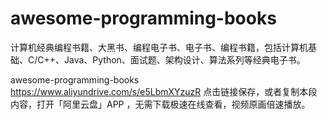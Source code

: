 # awesome-programming-books
计算机经典编程书籍、大黑书、编程电子书、电子书、编程书籍，包括计算机基础、C/C++、Java、Python、面试题、架构设计、算法系列等经典电子书。


awesome-programming-books
https://www.aliyundrive.com/s/e5LbmXYzuzR
点击链接保存，或者复制本段内容，打开「阿里云盘」APP ，无需下载极速在线查看，视频原画倍速播放。


